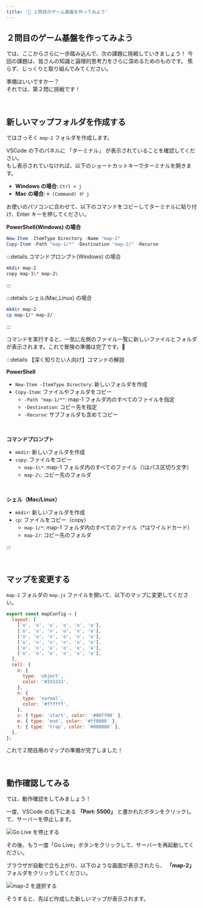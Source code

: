```yaml
---
title: '🩵 ２問目のゲーム基盤を作ってみよう'
---
```


## ２問目のゲーム基盤を作ってみよう

では、ここからさらに一歩踏み込んで、次の課題に挑戦していきましょう！
今回の課題は、皆さんの知識と論理的思考力をさらに深めるためのものです。
焦らず、じっくりと取り組んでみてください。

準備はいいですかー？\
それでは、第２問に挑戦です！

<br />

## 新しいマップフォルダを作成する

ではさっそく `map-2` フォルダを作成します。

VSCode の下のパネルに 「ターミナル」 が表示されていることを確認してください。\
もし表示されていなければ、以下のショートカットキーでターミナルを開きます。

- **Windows の場合**: `Ctrl + j`
- **Mac の場合**: `⌘ (Command) が j`

お使いのパソコンに合わせて、以下のコマンドをコピーしてターミナルに貼り付け、Enter キーを押してください。

**PowerShell(Windows) の場合**

```powershell
New-Item -ItemType Directory -Name "map-2"
Copy-Item -Path "map-1/*" -Destination "map-2/" -Recurse
```

:::details コマンドプロンプト(Windows) の場合

```bash
mkdir map-2
copy map-1\* map-2\
```

:::

:::details シェル(Mac,Linux) の場合

```bash
mkdir map-2
cp map-1/* map-2/
```

:::

コマンドを実行すると、一気に左側のファイル一覧に新しいファイルとフォルダが表示されます。これで冒険の準備は完了です。🎉

:::details 【深く知りたい人向け】コマンドの解説

**PowerShell**

- `New-Item -ItemType Directory`: 新しいフォルダを作成
- `Copy-Item`: ファイルやフォルダをコピー
  - `-Path "map-1/*"`: map-1 フォルダ内のすべてのファイルを指定
  - `-Destination`: コピー先を指定
  - `-Recurse`: サブフォルダも含めてコピー

<br />

**コマンドプロンプト**

- `mkdir`: 新しいフォルダを作成
- `copy`: ファイルをコピー
  - `map-1\*`: map-1 フォルダ内のすべてのファイル（\はパス区切り文字）
  - `map-2\`: コピー先のフォルダ

<br />

**シェル（Mac/Linux）**

- `mkdir`: 新しいフォルダを作成
- `cp`: ファイルをコピー（copy）
  - `map-1/*`: map-1 フォルダ内のすべてのファイル（\*はワイルドカード）
  - `map-2/`: コピー先のフォルダ

:::

<br />

## マップを変更する

`map-2` フォルダの `map.js` ファイルを開いて、以下のマップに変更してください。

```javascript
export const mapConfig = {
  layout: [
    ['o', 'o', 'o', 'o', 'o', 'o'],
    ['o', 's', 'n', 'o', 'n', 'o'],
    ['o', 'o', 'n', 'o', 'n', 'o'],
    ['o', 'n', 'n', 'n', 'n', 'o'],
    ['o', 'n', 'o', 'o', 'e', 'o'],
    ['o', 'o', 'o', 'o', 'o', 'o'],
  ],
  cell: {
    o: {
      type: 'object',
      color: '#333333',
    },
    n: {
      type: 'normal',
      color: '#ffffff',
    },
    s: { type: 'start', color: '#00ff00' },
    e: { type: 'end', color: '#ff0000' },
    t: { type: 'trap', color: '#000000' },
  },
};
```

これで２問目用のマップの準備が完了しました！

<br />

## 動作確認してみる

では、動作確認をしてみましょう！

一度、VSCode の右下にある **「Port: 5500」** と書かれたボタンをクリックして、サーバーを停止します。

![Go Live を停止する](../../../images/nagoya-ai-event-2025-programming-workshop/09_2nd-game-setup/01_restart-go-live.png)

その後、もう一度「Go Live」ボタンをクリックして、サーバーを再起動してください。

ブラウザが自動で立ち上がり、以下のような画面が表示されたら、 **「map-2」** フォルダをクリックしてください。

![map-2 を選択する](../../../images/nagoya-ai-event-2025-programming-workshop/09_2nd-game-setup/02_select-map-2-folder.png)

そうすると、先ほど作成した新しいマップが表示されます。
